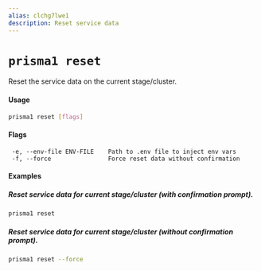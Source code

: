 ```yaml
---
alias: clchg7lwe1
description: Reset service data
---
```


# `prisma1 reset`

Reset the service data on the current stage/cluster.

#### Usage

```sh
prisma1 reset [flags]
```

#### Flags

```
 -e, --env-file ENV-FILE    Path to .env file to inject env vars
 -f, --force                Force reset data without confirmation
```

#### Examples

##### Reset service data for current stage/cluster (with confirmation prompt).

```sh
prisma1 reset
```

##### Reset service data for current stage/cluster (without confirmation prompt).

```sh
prisma1 reset --force
```